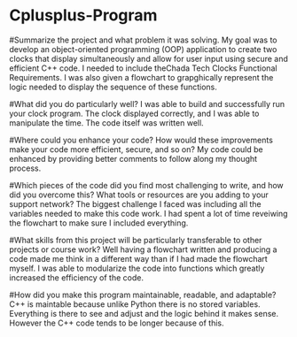 # Cplusplus-Program

#Summarize the project and what problem it was solving.
My goal was to develop an object-oriented programming (OOP) application to create two clocks that display simultaneously and allow for user input using secure and efficient C++ code. I needed to include theChada Tech Clocks Functional Requirements. I was also given a flowchart to grapghically represent the logic needed to display the sequence of these functions.

#What did you do particularly well?
I was able to build and successfully run your clock program. The clock displayed correctly, and I was able to manipulate the time. The code itself was written well.

#Where could you enhance your code? How would these improvements make your code more efficient, secure, and so on?
My code could be enhanced by providing better comments to follow along my thought process.

#Which pieces of the code did you find most challenging to write, and how did you overcome this? What tools or resources are you adding to your support network?
The biggest challenge I faced was including all the variables needed to make this code work. I had spent a lot of time reveiwing the flowchart to make sure I included everything.

#What skills from this project will be particularly transferable to other projects or course work?
Well having a flowchart written and producing a code made me think in a different way than if I had made the flowchart myself. I was able to modularize the code into functions which greatly increased the efficiency of the code.

#How did you make this program maintainable, readable, and adaptable?
C++ is maintable because unlike Python there is no stored variables. Everything is there to see and adjust and the logic behind it makes sense. However the C++ code tends to be longer because of this.

